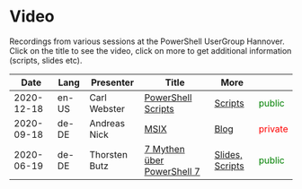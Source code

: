 # Video

Recordings from various sessions at the PowerShell UserGroup Hannover. Click on the title to see the video, click on more to get additional information (scripts, slides etc). 

| Date       | Lang  | Presenter     | Title                                                        | More                                                         |                                          |
| ---------- | ----- | ------------- | ------------------------------------------------------------ | ------------------------------------------------------------ | ---------------------------------------- |
| 2020-12-18 | en-US | Carl Webster  | [PowerShell Scripts](https://vimeo.com/492867344/2605e684f8) | [Scripts](https://carlwebster.com/downloads/)                | <span style="color: green">public</span> |
| 2020-09-18 | de-DE | Andreas Nick  | [MSIX](https://vimeo.com/493062242)                          | [Blog](https://nick-it.de/blog/msix)                         | <span style="color: red">private</span>  |
| 2020-06-19 | de-DE | Thorsten Butz | [7 Mythen über PowerShell 7](https://vimeo.com/430998728)    | [Slides, Scripts](https://github.com/thorstenbutz/conferences/tree/master/2020.PSUGH) | <span style="color: green">public</span> |

